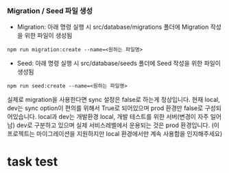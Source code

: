 ### Migration / Seed 파일 생성

- Migration: 아래 명령 실행 시 src/database/migrations 폴더에 Migration 작성을 위한 파일이 생성됨

```
npm run migration:create --name=<원하는 파일명>
```

- Seed: 아래 명령 실행 시 src/database/seeds 폴더에 Seed 작성을 위한 파일이 생성됨

```
npm run seed:create --name=<원하는 파일명>
```

실제로 migration을 사용한다면 sync 설정은 false로 하는게 정상입니다.
현재 local, dev는 sync option이 편의를 위해서 True로 되어있으며 prod 환경만 false로 구성되어있습니다.
local과 dev는 개발환경 local, 개발 테스트를 위한 서버(변경이 자주 일어남) dev로 구분하고 있으며 실제 서비스레벨에서 운용되는 것은 prod 환경입니다.
(이 프로젝트는 마이그레이션을 지원하지만 local 환경에서만 계속 사용함을 인지해주세요)

# task test